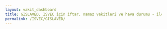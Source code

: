 ```yaml
---
layout: vakit_dashboard
title: GISLAVED, ISVEC için iftar, namaz vakitleri ve hava durumu - ilçe/eyalet seç
permalink: /ISVEC/GISLAVED/
---
```


<script type="text/javascript">
  var GLOBAL_COUNTRY = 'ISVEC';
  var GLOBAL_CITY = 'GISLAVED';
  var GLOBAL_STATE = '';
  var lat = 72;
  var lon = 21;
</script>
